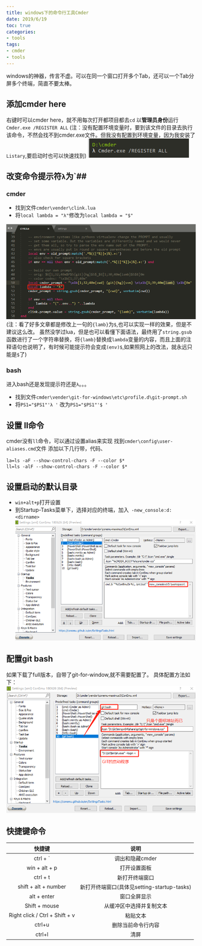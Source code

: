 ```yaml
---
title: windows下的命令行工具Cmder
date: 2019/6/19
toc: true
categories:
- tools
tags:
- cmder
- tools
---
```


windows的神器，传言不虚。可以在同一个窗口打开多个Tab，还可以一个Tab分屏多个终端，简直不要太棒。
<!--more-->

## 添加cmder here
右键时可以cmder here，就不用每次打开都项目都去`cd`
以**管理员身份**运行`Cmder.exe /REGISTER ALL`
(注：没有配置环境变量时，要到该文件的目录去执行该命令，不然会找不到cmder.exe文件。但我没有配置到环境变量，因为我安装了`Listary`,要启动时也可以快速找到)
![cmder](https://github.com/CynicKimi/images/raw/master/cmder_here.PNG)

## 改变命令提示符`λ`为`##  

### cmder
- 找到文件`cmder\vender\clink.lua`
- 将`local lambda = "λ"`修改为`local lambda = "$"`

![cmder](https://github.com/CynicKimi/images/raw/master/prompt.png)
(注：看了好多文章都是修改上一句的`{lamb}`为`$`,也可以实现一样的效果，但是不建议这么改。
虽然没学过lua，但是也可以看懂下面语法，最终用了`string.gsub`函数进行了一个字符串替换，将`{lamb}`替换成`lambda`变量的内容，而且上面的注释语句也说明了，有时候可能提示符会变成`(env)$`,如果照网上的改法，就永远只能是`$`了)

### bash
进入bash还是发现提示符还是`λ`。。。
- 找到文件`cmder\vender\git-for-windows\etc\profile.d\git-prompt.sh`
-   将`PS1="$PS1"'λ '` 改为`PS1="$PS1"'$ '`

## 设置 ll命令
cmder没有`ll`命令，可以通过设置alias来实现
找到`cmder\config\user-aliases.cmd`文件
添加以下几行带，代码、
```
la=ls -aF --show-control-chars -F --color $*
ll=ls -alF --show-control-chars -F --color $*
```

## 设置启动的默认目录
- `win+alt+p`打开设置
- 到Startup-Tasks菜单下，选择对应的终端，加入` -new_console:d:<dirname>`
![设置启动目录](https://github.com/CynicKimi/images/raw/master/start_dir.png)


## 配置git bash
如果下载了full版本，自带了git-for-window,就不需要配置了。
具体配置方法如下：
![cmder](https://github.com/CynicKimi/images/raw/master/git_cmder.png)

## 快捷键命令

| 快捷键   | 说明 |
| :------: | :--: |
| ctrl + ` | 调出和隐藏cmder |
| win + alt + p | 打开设置面板 |
| ctrl + t | 新打开终端窗口 |
| shift + alt + number | 新打开终端窗口(具体见setting-startup-tasks) |
| alt + enter | 窗口全屏显示 |
| Shift + mouse | 从缓冲区中选择并复制文本 |
| Right click / Ctrl + Shift + v | 粘贴文本 |
| ctrl+u | 删除当前命令行内容 |
| ctrl+l | 清屏 |




